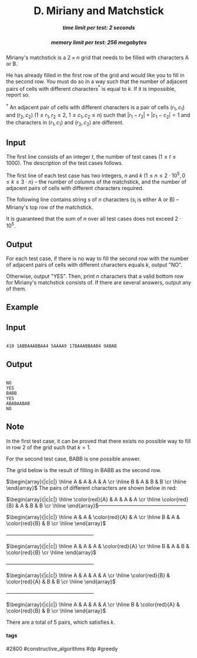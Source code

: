 <h1 style='text-align: center;'> D. Miriany and Matchstick</h1>

<h5 style='text-align: center;'>time limit per test: 2 seconds</h5>
<h5 style='text-align: center;'>memory limit per test: 256 megabytes</h5>

Miriany's matchstick is a $2 \times n$ grid that needs to be filled with characters A or B. 

He has already filled in the first row of the grid and would like you to fill in the second row. You must do so in a way such that the number of adjacent pairs of cells with different characters$^\dagger$ is equal to $k$. If it is impossible, report so.

$^\dagger$ An adjacent pair of cells with different characters is a pair of cells $(r_1, c_1)$ and $(r_2, c_2)$ ($1 \le r_1, r_2 \le 2$, $1 \le c_1, c_2 \le n$) such that $|r_1 - r_2| + |c_1 - c_2| = 1$ and the characters in $(r_1, c_1)$ and $(r_2, c_2)$ are different.

## Input

The first line consists of an integer $t$, the number of test cases ($1 \leq t \leq 1000$). The description of the test cases follows.

The first line of each test case has two integers, $n$ and $k$ ($1 \leq n \leq 2 \cdot 10^5, 0 \leq k \leq 3 \cdot n$) – the number of columns of the matchstick, and the number of adjacent pairs of cells with different characters required.

The following line contains string $s$ of $n$ characters ($s_i$ is either A or B) – Miriany's top row of the matchstick.

It is guaranteed that the sum of $n$ over all test cases does not exceed $2 \cdot 10^5$.

## Output

For each test case, if there is no way to fill the second row with the number of adjacent pairs of cells with different characters equals $k$, output "NO". 

Otherwise, output "YES". Then, print $n$ characters that a valid bottom row for Miriany's matchstick consists of. If there are several answers, output any of them.

## Example

## Input


```

410 1ABBAAABBAA4 5AAAA9 17BAAABBAAB4 9ABAB
```
## Output


```

NO
YES
BABB
YES
ABABAABAB
NO
```
## Note

In the first test case, it can be proved that there exists no possible way to fill in row $2$ of the grid such that $k = 1$. 

For the second test case, BABB is one possible answer.

The grid below is the result of filling in BABB as the second row.

 $\begin{array}{|c|c|} \hline A & A & A & A \cr \hline B & A & B & B \cr \hline \end{array}$ The pairs of different characters are shown below in red:

 $\begin{array}{|c|c|} \hline \color{red}{A} & A & A & A \cr \hline \color{red}{B} & A & B & B \cr \hline \end{array}$—————————————————

$\begin{array}{|c|c|} \hline A & A & \color{red}{A} & A \cr \hline B & A & \color{red}{B} & B \cr \hline \end{array}$

—————————————————

$\begin{array}{|c|c|} \hline A & A & A & \color{red}{A} \cr \hline B & A & B & \color{red}{B} \cr \hline \end{array}$

—————————————————

$\begin{array}{|c|c|} \hline A & A & A & A \cr \hline \color{red}{B} & \color{red}{A} & B & B \cr \hline \end{array}$

—————————————————

$\begin{array}{|c|c|} \hline A & A & A & A \cr \hline B & \color{red}{A} & \color{red}{B} & B \cr \hline \end{array}$

There are a total of $5$ pairs, which satisfies $k$.



#### tags 

#2800 #constructive_algorithms #dp #greedy 